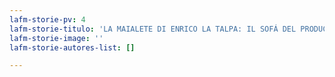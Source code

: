 ```yaml
---
lafm-storie-pv: 4
lafm-storie-titulo: 'LA MAIALETE DI ENRICO LA TALPA: IL SOFÁ DEL PRODUCTORE'
lafm-storie-image: ''
lafm-storie-autores-list: []

---
```

